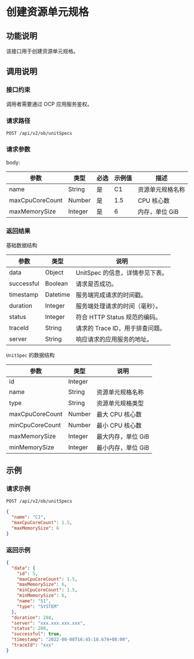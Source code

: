 # 创建资源单元规格

## 功能说明

该接口用于创建资源单元规格。

## 调用说明

### 接口约束

调用者需要通过 OCP 应用服务鉴权。

### 请求路径

`POST /api/v2/ob/unitSpecs`

### 请求参数

body:

|  参数  |  类型  |  必选  |  示例值  |  描述  |
|----|----|----|----|----|
|  name  |  String  |  是  |  C1  |  资源单元规格名称  |
|  maxCpuCoreCount  |  Number  |  是  |  1.5  |  CPU 核心数  |
|  maxMemorySize  |  Integer  |  是  |  6  |  内存，单位 GiB  |

### 返回结果

基础数据结构

|  参数  |  类型  |  说明  |
|----|----|----|
|  data  |  Object  |  UnitSpec 的信息，详情参见下表。  |
|  successful  |  Boolean |  请求是否成功。 |
|  timestamp |  Datetime  |  服务端完成请求的时间戳。  |
|  duration |  Integer  |  服务端处理请求的时间（毫秒）。  |
|  status |  Integer  |  符合 HTTP Status 规范的编码。  |
|  traceId |  String  |  请求的 Trace ID，用于排查问题。  |
|  server  |  String  |  响应请求的应用服务的地址。  |

`UnitSpec` 的数据结构

|  参数  |  类型  |  说明  |
|----|----|----|
|  id  |  Integer  |    |
|  name  |  String  |  资源单元规格名称  |
|  type  |  String  |  资源单元规格类型  |
|  maxCpuCoreCount  |  Number  |  最大 CPU 核心数  |
|  minCpuCoreCount  |  Number  |  最小 CPU 核心数  |
|  maxMemorySize  |  Integer  |  最大内存，单位 GiB  |
|  minMemorySize  |  Integer  |  最小内存，单位 GiB  |

## 示例

### 请求示例

`POST /api/v2/ob/unitSpecs`

```JSON
{
  "name": "C1",
  "maxCpuCoreCount": 1.5,
  "maxMemorySize": 6
}
```

### 返回示例

```JSON
{
  "data": {
    "id": 5,
    "maxCpuCoreCount": 1.5,
    "maxMemorySize": 6,
    "minCpuCoreCount": 1.5,
    "minMemorySize": 6,
    "name": "S1",
    "type": "SYSTEM"
  },
  "duration": 284,
  "server": "xxx.xxx.xxx.xxx",
  "status": 200,
  "successful": true,
  "timestamp": "2022-08-08T16:45:18.674+08:00",
  "traceId": "xxx"
}
```
